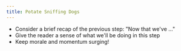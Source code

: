 ```yaml
---
title: Potate Sniffing Dogs
---
```

- Consider a brief recap of the previous step: "Now that we've ..."
- Give the reader a sense of what we'll be doing in this step
- Keep morale and momentum surging!